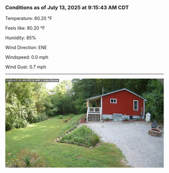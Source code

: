 ### Conditions as of July 13, 2025 at 9:15:43 AM CDT 

Temperature: 80.20 &deg;F

Feels like: 80.20 &deg;F

Humidity: 85%

Wind Direction: ENE

Windspeed: 0.0 mph

Wind Gust: 0.7 mph

---

<img src="./images/latest.jpeg"/>

